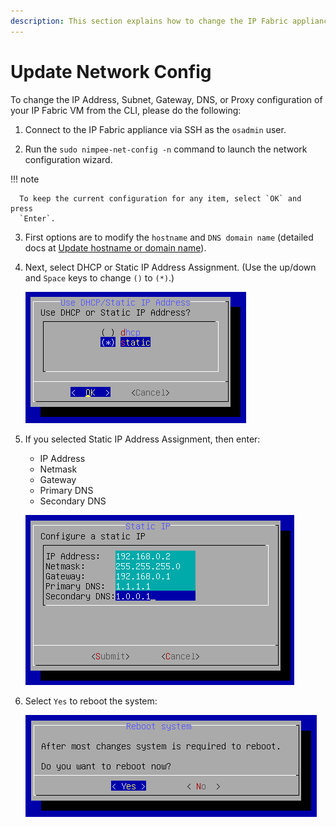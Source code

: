 ```yaml
---
description: This section explains how to change the IP Fabric appliance's network configuration using the Boot Wizard.
---
```


# Update Network Config

To change the IP Address, Subnet, Gateway, DNS, or Proxy configuration of
your IP Fabric VM from the CLI, please do the following:

1. Connect to the IP Fabric appliance via SSH as the `osadmin` user.

2. Run the `sudo nimpee-net-config -n` command to launch the network
   configuration wizard.

  !!! note

      To keep the current configuration for any item, select `OK` and press
      `Enter`.

3. First options are to modify the `hostname` and `DNS domain name` (detailed
   docs at [Update hostname or domain name](change_hostname.md)).

4. Next, select DHCP or Static IP Address Assignment. (Use the up/down and
   `Space` keys to change `()` to `(*)`.)

   ![Use DHCP or Static IP Address](change_ip_assignment.png)

5. If you selected Static IP Address Assignment, then enter:

   - IP Address
   - Netmask
   - Gateway
   - Primary DNS
   - Secondary DNS

   ![Configure a static IP](change_static_ip.png)

6. Select `Yes` to reboot the system:

   ![Reboot system](reboot.png)
